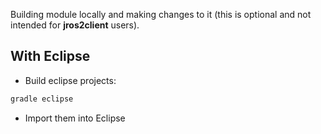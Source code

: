 Building module locally and making changes to it (this is optional and not intended for **jros2client** users).

## With Eclipse

- Build eclipse projects:

``` bash
gradle eclipse
```

- Import them into Eclipse
